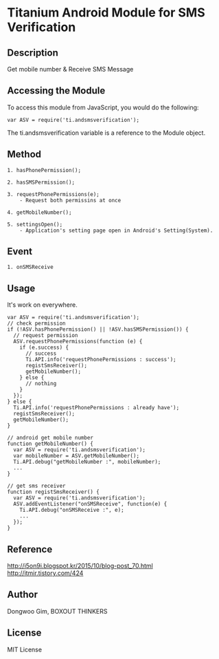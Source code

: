 # Titanium Android Module for SMS Verification

## Description

Get mobile number & Receive SMS Message

## Accessing the Module

To access this module from JavaScript, you would do the following:

    var ASV = require('ti.andsmsverification');

The ti.andsmsverification variable is a reference to the Module object.

## Method
	1. hasPhonePermission();

	2. hasSMSPermission();

	3. requestPhonePermissions(e);
		- Request both permissins at once	

	4. getMobileNumber();

	5. settingsOpen();
		- Application's setting page open in Android's Setting(System).

## Event
	1. onSMSReceive

## Usage
It's work on everywhere.

    var ASV = require('ti.andsmsverification');
    // check permission
    if (!ASV.hasPhonePermission() || !ASV.hasSMSPermission()) {
      // request permission
      ASV.requestPhonePermissions(function (e) {
        if (e.success) {
          // success
          Ti.API.info('requestPhonePermissions : success');
          registSmsReceiver();
          getMobileNumber();
        } else {
          // nothing
        }
      });
    } else {
      Ti.API.info('requestPhonePermissions : already have');
      registSmsReceiver();
      getMobileNumber();
    }

    // android get mobile number
    function getMobileNumber() {
      var ASV = require('ti.andsmsverification');
      var mobileNumber = ASV.getMobileNumber();
      Ti.API.debug("getMobileNumber :", mobileNumber);
      ...
    }

    // get sms receiver
    function registSmsReceiver() {
      var ASV = require('ti.andsmsverification');
      ASV.addEventListener("onSMSReceive", function(e) {
        Ti.API.debug("onSMSReceive :", e);
        ...
      });
    }

  
## Reference

http://i5on9i.blogspot.kr/2015/10/blog-post_70.html
http://itmir.tistory.com/424

## Author

Dongwoo Gim, BOXOUT THINKERS

## License

MIT License
